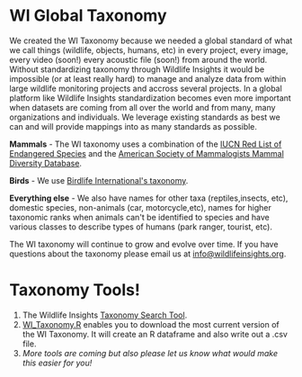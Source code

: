 # WI Global Taxonomy

We created the WI Taxonomy because we needed a global standard of what we call things (wildlife, objects, humans, etc) in every project, every image, every video (soon!) every acoustic file (soon!) from around the world. Without standardizing taxonomy through Wildlife Insights it would be impossible (or at least really hard) to manage and analyze data from within large wildlife monitoring projects and accross several projects. In a global platform like Wildlife Insights standardization becomes even more important when datasets are coming from all over the world and from many, many organizations and individuals. We leverage existing standards as best we can and will provide mappings into as many standards as possible. 

**Mammals** - The WI taxonomy	uses a combination of the [IUCN Red List of Endangered Species](https://www.iucnredlist.org) and the [American Society of Mammalogists Mammal Diversity Database](https://mammaldiversity.org/). 

**Birds** - We use [Birdlife International's taxonomy](http://datazone.birdlife.org/species/search).

**Everything else** - We also have names for other taxa (reptiles,insects, etc), domestic species, non-animals (car, motorcycle,etc), names for higher taxonomic ranks when animals can't be identified to species and have various classes to describe types of humans (park ranger, tourist, etc). 


The WI taxonomy will continue to grow and evolve over time. If you have questions about the taxonomy please email us at info@wildlifeinsights.org.

# Taxonomy Tools!
1. The Wildlife Insights [Taxonomy Search Tool](https://wildlifeinsights-taxonomy-ewutmovdfa-uc.a.run.app/).
2. [WI_Taxonomy.R](https://github.com/ConservationInternational/Wildlife-Insights----Data-Migration/blob/master/WI_Global_Taxonomy/WI_Taxonomy.R) enables you to download the most current version of the WI Taxonomy. It will create an R dataframe and also write out a .csv file.
3.  _More tools are coming but also please let us know what would make this easier for you!_
